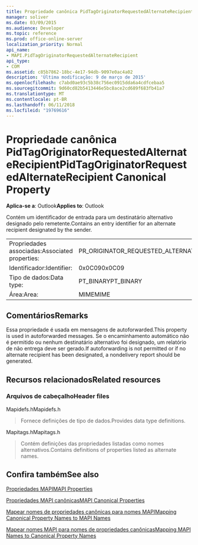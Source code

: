 ```yaml
---
title: Propriedade canônica PidTagOriginatorRequestedAlternateRecipient
manager: soliver
ms.date: 03/09/2015
ms.audience: Developer
ms.topic: reference
ms.prod: office-online-server
localization_priority: Normal
api_name:
- MAPI.PidTagOriginatorRequestedAlternateRecipient
api_type:
- COM
ms.assetid: c85b7862-18bc-4e17-94db-9097e0ac4a02
description: 'Última modificação: 9 de março de 2015'
ms.openlocfilehash: c7abd0ae93c5b38c756ec0915dda6a4cdfcebaa5
ms.sourcegitcommit: 9d60cd82b5413446e5bc8ace2cd689f683fb41a7
ms.translationtype: MT
ms.contentlocale: pt-BR
ms.lasthandoff: 06/11/2018
ms.locfileid: "19769616"
---
```

# <a name="pidtagoriginatorrequestedalternaterecipient-canonical-property"></a><span data-ttu-id="6dea4-103">Propriedade canônica PidTagOriginatorRequestedAlternateRecipient</span><span class="sxs-lookup"><span data-stu-id="6dea4-103">PidTagOriginatorRequestedAlternateRecipient Canonical Property</span></span>

  
  
<span data-ttu-id="6dea4-104">**Aplica-se a**: Outlook</span><span class="sxs-lookup"><span data-stu-id="6dea4-104">**Applies to**: Outlook</span></span> 
  
<span data-ttu-id="6dea4-105">Contém um identificador de entrada para um destinatário alternativo designado pelo remetente.</span><span class="sxs-lookup"><span data-stu-id="6dea4-105">Contains an entry identifier for an alternate recipient designated by the sender.</span></span>
  
|||
|:-----|:-----|
|<span data-ttu-id="6dea4-106">Propriedades associadas:</span><span class="sxs-lookup"><span data-stu-id="6dea4-106">Associated properties:</span></span>  <br/> |<span data-ttu-id="6dea4-107">PR_ORIGINATOR_REQUESTED_ALTERNATE_RECIPIENT</span><span class="sxs-lookup"><span data-stu-id="6dea4-107">PR_ORIGINATOR_REQUESTED_ALTERNATE_RECIPIENT</span></span>  <br/> |
|<span data-ttu-id="6dea4-108">Identificador:</span><span class="sxs-lookup"><span data-stu-id="6dea4-108">Identifier:</span></span>  <br/> |<span data-ttu-id="6dea4-109">0x0C09</span><span class="sxs-lookup"><span data-stu-id="6dea4-109">0x0C09</span></span>  <br/> |
|<span data-ttu-id="6dea4-110">Tipo de dados:</span><span class="sxs-lookup"><span data-stu-id="6dea4-110">Data type:</span></span>  <br/> |<span data-ttu-id="6dea4-111">PT_BINARY</span><span class="sxs-lookup"><span data-stu-id="6dea4-111">PT_BINARY</span></span>  <br/> |
|<span data-ttu-id="6dea4-112">Área:</span><span class="sxs-lookup"><span data-stu-id="6dea4-112">Area:</span></span>  <br/> |<span data-ttu-id="6dea4-113">MIME</span><span class="sxs-lookup"><span data-stu-id="6dea4-113">MIME</span></span>  <br/> |
   
## <a name="remarks"></a><span data-ttu-id="6dea4-114">Comentários</span><span class="sxs-lookup"><span data-stu-id="6dea4-114">Remarks</span></span>

<span data-ttu-id="6dea4-115">Essa propriedade é usada em mensagens de autoforwarded.</span><span class="sxs-lookup"><span data-stu-id="6dea4-115">This property is used in autoforwarded messages.</span></span> <span data-ttu-id="6dea4-116">Se o encaminhamento automático não é permitido ou nenhum destinatário alternativo foi designado, um relatório de não entrega deve ser gerado.</span><span class="sxs-lookup"><span data-stu-id="6dea4-116">If autoforwarding is not permitted or if no alternate recipient has been designated, a nondelivery report should be generated.</span></span>
  
## <a name="related-resources"></a><span data-ttu-id="6dea4-117">Recursos relacionados</span><span class="sxs-lookup"><span data-stu-id="6dea4-117">Related resources</span></span>

### <a name="header-files"></a><span data-ttu-id="6dea4-118">Arquivos de cabeçalho</span><span class="sxs-lookup"><span data-stu-id="6dea4-118">Header files</span></span>

<span data-ttu-id="6dea4-119">Mapidefs.h</span><span class="sxs-lookup"><span data-stu-id="6dea4-119">Mapidefs.h</span></span>
  
> <span data-ttu-id="6dea4-120">Fornece definições de tipo de dados.</span><span class="sxs-lookup"><span data-stu-id="6dea4-120">Provides data type definitions.</span></span>
    
<span data-ttu-id="6dea4-121">Mapitags.h</span><span class="sxs-lookup"><span data-stu-id="6dea4-121">Mapitags.h</span></span>
  
> <span data-ttu-id="6dea4-122">Contém definições das propriedades listadas como nomes alternativos.</span><span class="sxs-lookup"><span data-stu-id="6dea4-122">Contains definitions of properties listed as alternate names.</span></span>
    
## <a name="see-also"></a><span data-ttu-id="6dea4-123">Confira também</span><span class="sxs-lookup"><span data-stu-id="6dea4-123">See also</span></span>



[<span data-ttu-id="6dea4-124">Propriedades MAPI</span><span class="sxs-lookup"><span data-stu-id="6dea4-124">MAPI Properties</span></span>](mapi-properties.md)
  
[<span data-ttu-id="6dea4-125">Propriedades MAPI canônicas</span><span class="sxs-lookup"><span data-stu-id="6dea4-125">MAPI Canonical Properties</span></span>](mapi-canonical-properties.md)
  
[<span data-ttu-id="6dea4-126">Mapear nomes de propriedades canônicas para nomes MAPI</span><span class="sxs-lookup"><span data-stu-id="6dea4-126">Mapping Canonical Property Names to MAPI Names</span></span>](mapping-canonical-property-names-to-mapi-names.md)
  
[<span data-ttu-id="6dea4-127">Mapear nomes MAPI para nomes de propriedades canônicas</span><span class="sxs-lookup"><span data-stu-id="6dea4-127">Mapping MAPI Names to Canonical Property Names</span></span>](mapping-mapi-names-to-canonical-property-names.md)


